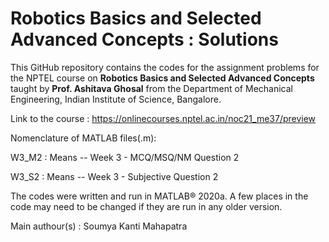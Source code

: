 # Robotics Basics and Selected Advanced Concepts :  Solutions
This GitHub repository contains the codes for the assignment problems for the NPTEL course on **Robotics Basics and Selected Advanced Concepts** taught by **Prof. Ashitava Ghosal** from the Department of Mechanical Engineering, Indian Institute of Science, Bangalore.

Link to the course : https://onlinecourses.nptel.ac.in/noc21_me37/preview

Nomenclature of MATLAB files(.m):

W3_M2 : Means --  Week 3 - MCQ/MSQ/NM Question 2

W3_S2 : Means --  Week 3 - Subjective Question 2

The codes were written and run in MATLAB® 2020a. A few places in the code may need to be changed if they are run in any older version.

Main authour(s) : Soumya Kanti Mahapatra
